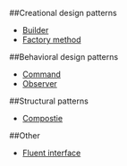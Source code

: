 ##Creational design patterns
* [Builder](https://sourcemaking.com/design_patterns/builder)
* [Factory method](https://sourcemaking.com/design_patterns/factory_method)

##Behavioral design patterns
* [Command](https://sourcemaking.com/design_patterns/command)
* [Observer](https://sourcemaking.com/design_patterns/observer)

##Structural patterns
* [Compostie](https://sourcemaking.com/design_patterns/composite)

##Other
* [Fluent interface](https://en.wikipedia.org/wiki/Fluent_interface)
